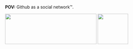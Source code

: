 **POV:** Github as a social network™️.

<p align="left">
  <img src="https://user-images.githubusercontent.com/23410589/197376112-c49cae96-f189-4f36-952d-5fa67fb101e8.jpg" width="300" height="100" />
  <img src="https://user-images.githubusercontent.com/23410589/197458583-3fa3b656-3720-4903-853f-669f6677e65f.PNG" width="100" height="100" />
</p>
